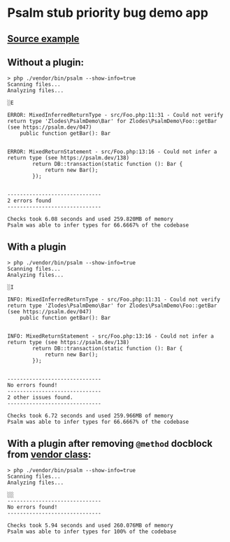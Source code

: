 # Psalm stub priority bug demo app

## [Source example](src/Foo.php)

## Without a plugin:

```
> php ./vendor/bin/psalm --show-info=true
Scanning files...
Analyzing files...

░E

ERROR: MixedInferredReturnType - src/Foo.php:11:31 - Could not verify return type 'Zlodes\PsalmDemo\Bar' for Zlodes\PsalmDemo\Foo::getBar (see https://psalm.dev/047)
    public function getBar(): Bar


ERROR: MixedReturnStatement - src/Foo.php:13:16 - Could not infer a return type (see https://psalm.dev/138)
        return DB::transaction(static function (): Bar {
            return new Bar();
        });


------------------------------
2 errors found
------------------------------

Checks took 6.08 seconds and used 259.820MB of memory
Psalm was able to infer types for 66.6667% of the codebase
```

## With a plugin

```
> php ./vendor/bin/psalm --show-info=true
Scanning files...
Analyzing files...

░I

INFO: MixedInferredReturnType - src/Foo.php:11:31 - Could not verify return type 'Zlodes\PsalmDemo\Bar' for Zlodes\PsalmDemo\Foo::getBar (see https://psalm.dev/047)
    public function getBar(): Bar


INFO: MixedReturnStatement - src/Foo.php:13:16 - Could not infer a return type (see https://psalm.dev/138)
        return DB::transaction(static function (): Bar {
            return new Bar();
        });


------------------------------
No errors found!
------------------------------
2 other issues found.
------------------------------

Checks took 6.72 seconds and used 259.966MB of memory
Psalm was able to infer types for 66.6667% of the codebase
```

## With a plugin after removing `@method` docblock from [vendor class](https://github.com/laravel/framework/blob/71ebdcad6597698fdb10631a139c7753937dc50e/src/Illuminate/Support/Facades/DB.php#L20):

```
> php ./vendor/bin/psalm --show-info=true
Scanning files...
Analyzing files...

░░
------------------------------
No errors found!
------------------------------

Checks took 5.94 seconds and used 260.076MB of memory
Psalm was able to infer types for 100% of the codebase
```
